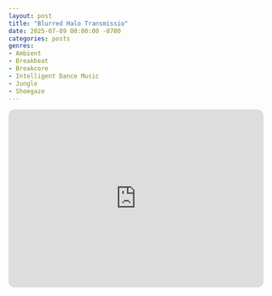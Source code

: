 ```yaml
---
layout: post
title: "Blurred Halo Transmissio"
date: 2025-07-09 00:00:00 -0700
categories: posts
genres:
- Ambient
- Breakbeat
- Breakcore
- Intelligent Dance Music
- Jungle
- Shoegaze
---
```

<iframe style="border-radius:12px" src="https://open.spotify.com/embed/playlist/1qgfdfOpmovX4fnwF2nxSe?utm_source=generator" width="100%" height="352" frameBorder="0" allowfullscreen="" allow="autoplay; clipboard-write; encrypted-media; fullscreen; picture-in-picture" loading="lazy"></iframe>